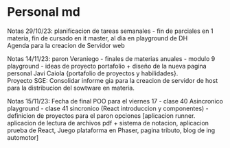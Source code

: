 # Personal md    
Notas 29/10/23: planificacion de tareas semanales - fin de parciales en 1 materia, fin de cursado en it master, al dia en playground de DH    
Agenda para la creacion de Servidor web    
    
Notas 14/11/23: paron Veraniego - finales de materias anuales - modulo 9 playground - ideas de proyecto portafolio + diseño de la nueva pagina personal Javi Caiola {portafolio de proyectos y habilidades}.    
Proyecto SGE: Consolidar informe gia para la creacion de servidor de host para la distribucion del sowtware en materia.    
    
Notas 15/11/23: Fecha de final POO para el viernes 17 - clase 40 Asincronico playground - clase 41 sincronico (React introduccion y componentes) - definicion de proyectos para el paron opciones [aplicacion runner. aplicacion de lectura de archivos pdf + sistema de notacion, aplicacion prueba de React, Juego plataforma en Phaser, pagina tributo, blog de ing automotor] 
